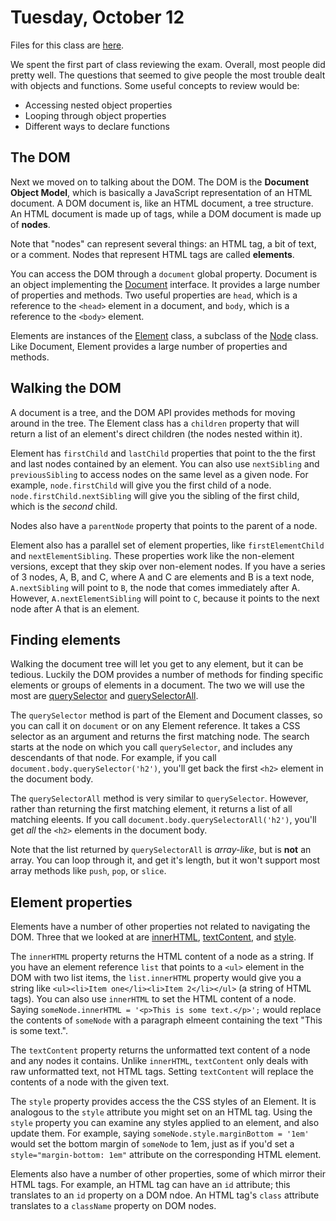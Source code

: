 # Tuesday, October 12

Files for this class are
[here](https://github.com/WSU-jcheatham/cs2800-playground/tree/20211012_Tuesday).

We spent the first part of class reviewing the exam. Overall, most people did
pretty well. The questions that seemed to give people the most trouble dealt
with objects and functions. Some useful concepts to review would be:

- Accessing nested object properties
- Looping through object properties
- Different ways to declare functions

## The DOM

Next we moved on to talking about the DOM. The DOM is the **Document Object
Model**, which is basically a JavaScript representation of an HTML document. A
DOM document is, like an HTML document, a tree structure. An HTML document is
made up of tags, while a DOM document is made up of **nodes**.

Note that "nodes" can represent several things: an HTML tag, a bit of text, or a
comment. Nodes that represent HTML tags are called **elements**.

You can access the DOM through a `document` global property. Document is an
object implementing the
[Document](https://developer.mozilla.org/en-US/docs/Web/API/Document) interface.
It provides a large number of properties and methods. Two useful properties are
`head`, which is a reference to the `<head>` element in a document, and `body`,
which is a reference to the `<body>` element.

Elements are instances of the
[Element](https://developer.mozilla.org/en-US/docs/Web/API/Element) class, a
subclass of the [Node](https://developer.mozilla.org/en-US/docs/Web/API/Node)
class. Like Document, Element provides a large number of properties and methods.

## Walking the DOM

A document is a tree, and the DOM API provides methods for moving around in the
tree. The Element class has a `children` property that will return a list of an
element's direct children (the nodes nested within it).

Element has `firstChild` and `lastChild` properties that point to the the first
and last nodes contained by an element. You can also use `nextSibling` and
`previousSibling` to access nodes on the same level as a given node. For
example, `node.firstChild` will give you the first child of a node.
`node.firstChild.nextSibling` will give you the sibling of the first child,
which is the _second_ child.

Nodes also have a `parentNode` property that points to the parent of a node.

Element also has a parallel set of element properties, like `firstElementChild`
and `nextElementSibling`. These properties work like the non-element versions,
except that they skip over non-element nodes. If you have a series of 3 nodes,
A, B, and C, where A and C are elements and B is a text node, `A.nextSibling`
will point to `B`, the node that comes immediately after A. However,
`A.nextElementSibling` will point to `C`, because it points to the next node
after A that is an element.

## Finding elements

Walking the document tree will let you get to any element, but it can be
tedious. Luckily the DOM provides a number of methods for finding specific
elements or groups of elements in a document. The two we will use the most are
[querySelector](https://developer.mozilla.org/en-US/docs/Web/API/Element/querySelector)
and
[querySelectorAll](https://developer.mozilla.org/en-US/docs/Web/API/Element/querySelectorAll).

The `querySelector` method is part of the Element and Document classes, so you
can call it on `document` or on any Element reference. It takes a CSS selector
as an argument and returns the first matching node. The search starts at the
node on which you call `querySelector`, and includes any descendants of that
node. For example, if you call `document.body.querySelector('h2')`, you'll get
back the first `<h2>` element in the document body.

The `querySelectorAll` method is very similar to `querySelector`. However,
rather than returning the first matching element, it returns a list of all
matching eleents. If you call `document.body.querySelectorAll('h2')`, you'll get
_all_ the `<h2>` elements in the document body.

Note that the list returned by `querySelectorAll` is _array-like_, but is
**not** an array. You can loop through it, and get it's length, but it won't
support most array methods like `push`, `pop`, or `slice`.

## Element properties

Elements have a number of other properties not related to navigating the DOM.
Three that we looked at are
[innerHTML](http://developer.mozilla.org/en-US/docs/Web/API/Element/innerHTML),
[textContent](http://developer.mozilla.org/en-US/docs/Web/API/Node/textContent),
and [style](http://developer.mozilla.org/en-US/docs/Web/API/HTMLElement/style).

The `innerHTML` property returns the HTML content of a node as a string. If you
have an element reference `list` that points to a `<ul>` element in the DOM with
two list items, the `list.innerHTML` property would give you a string like
`<ul><li>Item one</li><li>Item 2</li></ul>` (a string of HTML tags). You can
also use `innerHTML` to set the HTML content of a node. Saying
`someNode.innerHTML = '<p>This is some text.</p>';` would replace the contents
of `someNode` with a paragraph elmeent containing the text "This is some text.".

The `textContent` property returns the unformatted text content of a node and
any nodes it contains. Unlike `innerHTML`, `textContent` only deals with raw
unformatted text, not HTML tags. Setting `textContent` will replace the contents
of a node with the given text.

The `style` property provides access the the CSS styles of an Element. It is
analogous to the `style` attribute you might set on an HTML tag. Using the
`style` property you can examine any styles applied to an element, and also
update them. For example, saying `someNode.style.marginBottom = '1em'` would set
the bottom margin of `someNode` to 1em, just as if you'd set a
`style="margin-bottom: 1em"` attribute on the corresponding HTML element.

Elements also have a number of other properties, some of which mirror their HTML
tags. For example, an HTML tag can have an `id` attribute; this translates to an
`id` property on a DOM ndoe. An HTML tag's `class` attribute translates to a
`className` property on DOM nodes.

